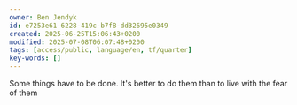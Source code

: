 ```yaml
---
owner: Ben Jendyk
id: e7253e61-6228-419c-b7f8-dd32695e0349
created: 2025-06-25T15:06:43+0200
modified: 2025-07-08T06:07:48+0200
tags: [access/public, language/en, tf/quarter]
key-words: []
---
```


Some things have to be done. It's better to do them than to live with the fear of them